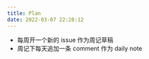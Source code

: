 ```yaml
---
title: Plan
date: 2022-03-07 22:28:12
---
```

- 每周开一个新的 issue 作为周记草稿
- 周记下每天追加一条 comment 作为 daily note